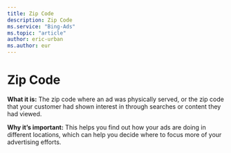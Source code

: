 ```yaml
---
title: Zip Code
description: Zip Code
ms.service: "Bing-Ads"
ms.topic: "article"
author: eric-urban
ms.author: eur
---
```


# Zip Code

**What it is:**     The zip code where an ad was physically served, or the zip code that your customer had shown interest in through searches or content they had viewed.

**Why it’s important:**     This helps you find out how your ads are doing in different locations, which can help you decide where to focus more of your advertising efforts.


